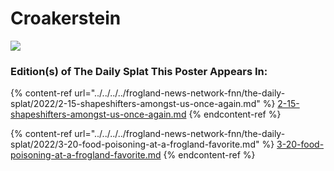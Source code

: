 # Croakerstein

![](https://imgur.com/UQCHOUT.jpg)

### Edition(s) of The Daily Splat This Poster Appears In:

{% content-ref url="../../../../frogland-news-network-fnn/the-daily-splat/2022/2-15-shapeshifters-amongst-us-once-again.md" %}
[2-15-shapeshifters-amongst-us-once-again.md](../../../../frogland-news-network-fnn/the-daily-splat/2022/2-15-shapeshifters-amongst-us-once-again.md)
{% endcontent-ref %}

{% content-ref url="../../../../frogland-news-network-fnn/the-daily-splat/2022/3-20-food-poisoning-at-a-frogland-favorite.md" %}
[3-20-food-poisoning-at-a-frogland-favorite.md](../../../../frogland-news-network-fnn/the-daily-splat/2022/3-20-food-poisoning-at-a-frogland-favorite.md)
{% endcontent-ref %}
